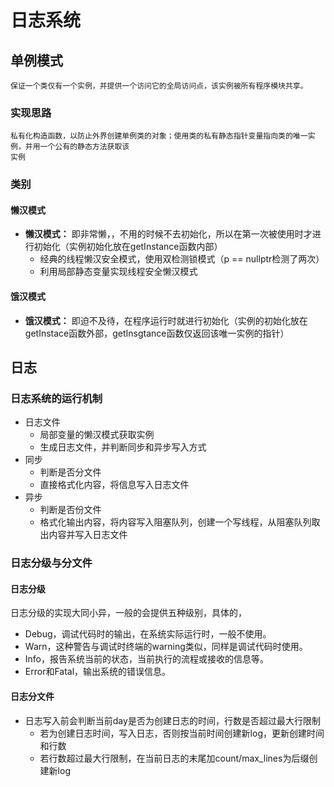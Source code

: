 # 日志系统
## 单例模式
    保证一个类仅有一个实例，并提供一个访问它的全局访问点，该实例被所有程序模块共享。
### 实现思路
    私有化构造函数，以防止外界创建单例类的对象；使用类的私有静态指针变量指向类的唯一实例，并用一个公有的静态方法获取该
    实例
### 类别
#### 懒汉模式
* **懒汉模式：** 即非常懒，，不用的时候不去初始化，所以在第一次被使用时才进行初始化（实例初始化放在getInstance函数内部）
    * 经典的线程懒汉安全模式，使用双检测锁模式（p == nullptr检测了两次）
    * 利用局部静态变量实现线程安全懒汉模式
#### 饿汉模式
* **饿汉模式：** 即迫不及待，在程序运行时就进行初始化（实例的初始化放在getInstace函数外部，getInsgtance函数仅返回该唯一实例的指针）



## 日志
### 日志系统的运行机制
* 日志文件
    * 局部变量的懒汉模式获取实例
    * 生成日志文件，并判断同步和异步写入方式
* 同步
    * 判断是否分文件
    * 直接格式化内容，将信息写入日志文件
* 异步
    * 判断是否份文件
    * 格式化输出内容，将内容写入阻塞队列，创建一个写线程，从阻塞队列取出内容并写入日志文件

### 日志分级与分文件
#### 日志分级
日志分级的实现大同小异，一般的会提供五种级别，具体的，
* Debug，调试代码时的输出，在系统实际运行时，一般不使用。
* Warn，这种警告与调试时终端的warning类似，同样是调试代码时使用。
* Info，报告系统当前的状态，当前执行的流程或接收的信息等。
* Error和Fatal，输出系统的错误信息。
#### 日志分文件
* 日志写入前会判断当前day是否为创建日志的时间，行数是否超过最大行限制
    * 若为创建日志时间，写入日志，否则按当前时间创建新log，更新创建时间和行数
    * 若行数超过最大行限制，在当前日志的末尾加count/max_lines为后缀创建新log